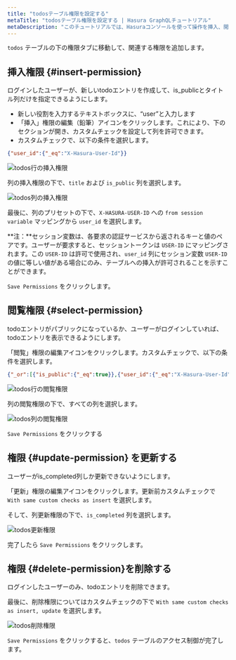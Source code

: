 ```yaml
---
title: "todosテーブル権限を設定する"
metaTitle: "todosテーブル権限を設定する | Hasura GraphQLチュートリアル"
metaDescription: "このチュートリアルでは、Hasuraコンソールを使って操作を挿入、閲覧、更新、削除するため、todosテーブルに権限を設定する方法を学びます"
---
```


`todos` テーブルの下の権限タブに移動して、関連する権限を追加します。

## 挿入権限 {#insert-permission}

ログインしたユーザーが、新しいtodoエントリを作成して、is_publicとタイトル列だけを指定できるようにします。

- 新しい役割を入力するテキストボックスに、“user”と入力します
- 「挿入」権限の編集（鉛筆）アイコンをクリックします。これにより、下のセクションが開き、カスタムチェックを設定して列を許可できます。
- カスタムチェックで、以下の条件を選択します。

```json
{"user_id":{"_eq":"X-Hasura-User-Id"}}
```

![todos行の挿入権限](https://graphql-engine-cdn.hasura.io/learn-hasura/assets/graphql-hasura/todos-table-row-permission-insert.png)

列の挿入権限の下で、`title` および `is_public` 列を選択します。

![todos列の挿入権限](https://graphql-engine-cdn.hasura.io/learn-hasura/assets/graphql-hasura/todos-insert-column-permission.png)

最後に、列のプリセットの下で、`X-HASURA-USER-ID` への `from session variable` マッピングから `user_id` を選択します。

**注：**セッション変数は、各要求の認証サービスから返されるキーと値のペアです。ユーザーが要求すると、セッショントークンは `USER-ID` にマッピングされます。この `USER-ID` は許可で使用され、`user_id` 列にセッション変数 `USER-ID` の値に等しい値がある場合にのみ、テーブルへの挿入が許可されることを示すことができます。

`Save Permissions` をクリックします。

## 閲覧権限 {#select-permission}

todoエントリがパブリックになっているか、ユーザーがログインしていれば、todoエントリを表示できるようにします。

「閲覧」権限の編集アイコンをクリックします。カスタムチェックで、以下の条件を選択します。

```json
{"_or":[{"is_public":{"_eq":true}},{"user_id":{"_eq":"X-Hasura-User-Id"}}]}
```

![todos行の閲覧権限](https://graphql-engine-cdn.hasura.io/learn-hasura/assets/graphql-hasura/todos-select-permission-row.png)

列の閲覧権限の下で、すべての列を選択します。

![todos列の閲覧権限](https://graphql-engine-cdn.hasura.io/learn-hasura/assets/graphql-hasura/todos-select-permission-column.png)

`Save Permissions` をクリックする

## 権限 {#update-permission} を更新する

ユーザーがis_completed列しか更新できないようにします。

「更新」権限の編集アイコンをクリックします。更新前カスタムチェックで `With same custom checks as insert` を選択します。

そして、列更新権限の下で、`is_completed` 列を選択します。

![todos更新権限](https://graphql-engine-cdn.hasura.io/learn-hasura/assets/graphql-hasura/todos-update-permission-pre-update.png)

完了したら `Save Permissions` をクリックします。

## 権限 {#delete-permission}を削除する

ログインしたユーザーのみ、todoエントリを削除できます。

最後に、削除権限についてはカスタムチェックの下で `With same custom checks as insert, update` を選択します。

![todos削除権限](https://graphql-engine-cdn.hasura.io/learn-hasura/assets/graphql-hasura/todos-delete-permission.png)

`Save Permissions` をクリックすると、`todos` テーブルのアクセス制御が完了します。
